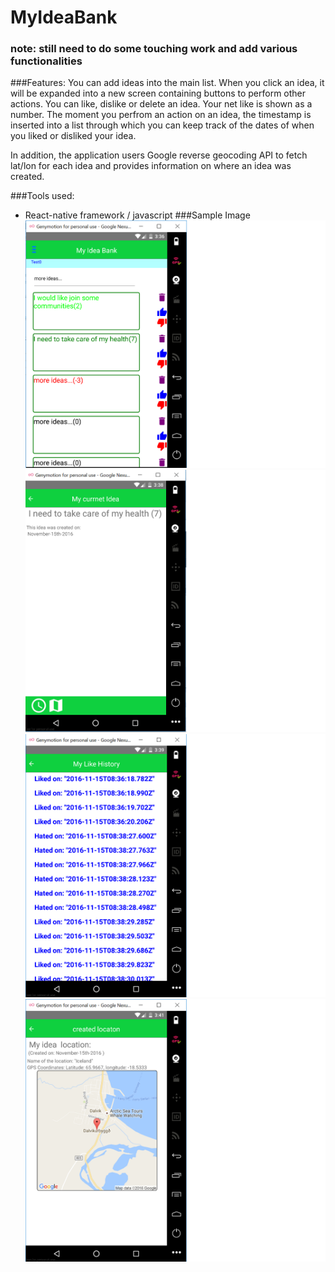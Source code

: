 # MyIdeaBank

### note: still need to do some touching work and add various functionalities
###Features:
You can add ideas into the main list. When you click an idea, it will be expanded into a new screen containing buttons to perform other actions. You can like, dislike or delete an idea. Your net like is shown as a number. The moment you perfrom an action on an idea, the timestamp is inserted into a list through which you can keep track of the dates of when you liked or disliked your idea. 

In addition, the application users Google reverse geocoding API to fetch lat/lon for each idea and provides information on where an idea was created.

###Tools used:
 - React-native framework / javascript
###Sample Image
![image not working](https://github.com/hlee2052/MyIdeaBank/blob/master/screenshot/myidea1.png)
![image not working](https://github.com/hlee2052/MyIdeaBank/blob/master/screenshot/myidea2.png)
![image not working](https://github.com/hlee2052/MyIdeaBank/blob/master/screenshot/myidea3.png)
![image not working](https://github.com/hlee2052/MyIdeaBank/blob/master/screenshot/myidea4.png)
